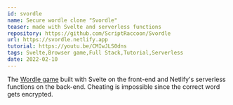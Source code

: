 ```yaml
---
id: svordle
name: Secure wordle clone "Svordle"
teaser: made with Svelte and serverless functions
repository: https://github.com/ScriptRaccoon/Svordle
url: https://svordle.netlify.app
tutorial: https://youtu.be/CMIwJLS0dns
tags: Svelte,Browser game,Full Stack,Tutorial,Serverless
date: 2022-02-10
---
```


The <a href='https://www.nytimes.com/games/wordle' target='_blank'>Wordle game</a> built with Svelte on the front-end and Netlify's serverless functions on the back-end. Cheating is impossible since the correct word gets encrypted.
